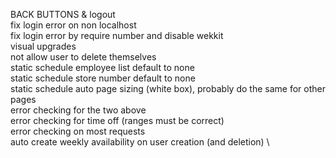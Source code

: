 BACK BUTTONS & logout \
fix login error on non localhost \
fix login error by require number and disable wekkit \
visual upgrades \
not allow user to delete themselves \
static schedule employee list default to none \
static schedule store number default to none \
static schedule auto page sizing (white box), probably do the same for other pages \
error checking for the two above \
error checking for time off (ranges must be correct) \
error checking on most requests \
auto create weekly availability on user creation (and deletion) \
